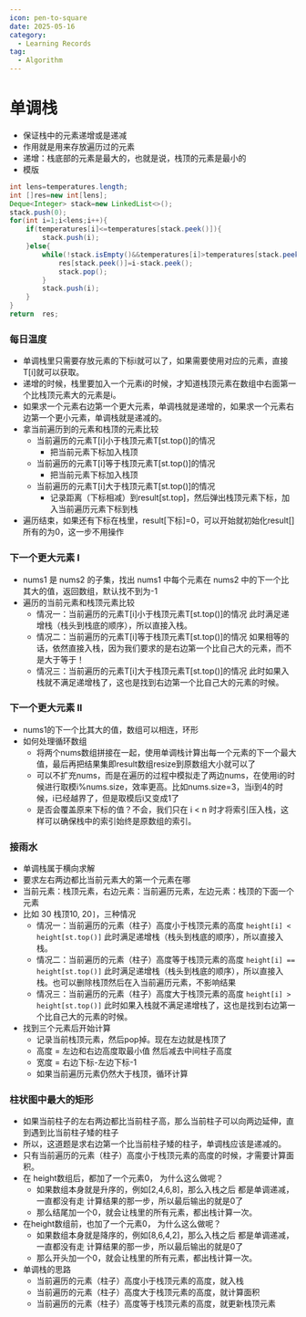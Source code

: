```yaml
---
icon: pen-to-square
date: 2025-05-16
category:
  - Learning Records
tag:
  - Algorithm
---
```


# 单调栈
- 保证栈中的元素递增或是递减
- 作用就是用来存放遍历过的元素
- 递增：栈底部的元素是最大的，也就是说，栈顶的元素是最小的
- 模版
```java
int lens=temperatures.length;
int []res=new int[lens];
Deque<Integer> stack=new LinkedList<>();
stack.push(0);
for(int i=1;i<lens;i++){
    if(temperatures[i]<=temperatures[stack.peek()]){
        stack.push(i);
    }else{
        while(!stack.isEmpty()&&temperatures[i]>temperatures[stack.peek()]){
            res[stack.peek()]=i-stack.peek();
            stack.pop();
        }
        stack.push(i);
    }
}
return  res;
```

### 每日温度
- 单调栈里只需要存放元素的下标i就可以了，如果需要使用对应的元素，直接T[i]就可以获取。
- 递增的时候，栈里要加入一个元素i的时候，才知道栈顶元素在数组中右面第一个比栈顶元素大的元素是i。
- 如果求一个元素右边第一个更大元素，单调栈就是递增的，如果求一个元素右边第一个更小元素，单调栈就是递减的。
- 拿当前遍历到的元素和栈顶的元素比较
    - 当前遍历的元素T[i]小于栈顶元素T[st.top()]的情况
        - 把当前元素下标加入栈顶
    - 当前遍历的元素T[i]等于栈顶元素T[st.top()]的情况
        - 把当前元素下标加入栈顶
    - 当前遍历的元素T[i]大于栈顶元素T[st.top()]的情况
        - 记录距离（下标相减）到result[st.top]，然后弹出栈顶元素下标，加入当前遍历元素下标到栈
- 遍历结束，如果还有下标在栈里，result[下标]=0，可以开始就初始化result[]所有的为0，这一步不用操作

### 下一个更大元素 I
- nums1 是 nums2 的子集，找出 nums1 中每个元素在 nums2 中的下一个比其大的值，返回数组，默认找不到为-1
- 遍历的当前元素和栈顶元素比较
    - 情况一：当前遍历的元素T[i]小于栈顶元素T[st.top()]的情况
    此时满足递增栈（栈头到栈底的顺序），所以直接入栈。
    - 情况二：当前遍历的元素T[i]等于栈顶元素T[st.top()]的情况
    如果相等的话，依然直接入栈，因为我们要求的是右边第一个比自己大的元素，而不是大于等于！
    - 情况三：当前遍历的元素T[i]大于栈顶元素T[st.top()]的情况
    此时如果入栈就不满足递增栈了，这也是找到右边第一个比自己大的元素的时候。

### 下一个更大元素 II
- nums1的下一个比其大的值，数组可以相连，环形
- 如何处理循环数组
    - 将两个nums数组拼接在一起，使用单调栈计算出每一个元素的下一个最大值，最后再把结果集即result数组resize到原数组大小就可以了
    - 可以不扩充nums，而是在遍历的过程中模拟走了两边nums，在使用i的时候进行取模i%nums.size，效率更高。比如nums.size=3，当i到4的时候，i已经越界了，但是取模后i又变成1了
    - 是否会覆盖原来下标的值？不会，我们只在 i < n 时才将索引压入栈，这样可以确保栈中的索引始终是原数组的索引。

### 接雨水
- 单调栈属于横向求解
- 要求左右两边都比当前元素大的第一个元素在哪
- 当前元素：栈顶元素，右边元素：当前遍历元素，左边元素：栈顶的下面一个元素
- 比如 30 栈顶10, 20`]`，三种情况
    - 情况一：当前遍历的元素（柱子）高度小于栈顶元素的高度 `height[i] < height[st.top()]`
    此时满足递增栈（栈头到栈底的顺序），所以直接入栈。
    - 情况二：当前遍历的元素（柱子）高度等于栈顶元素的高度 `height[i] == height[st.top()]`
    此时满足递增栈（栈头到栈底的顺序），所以直接入栈。也可以删除栈顶然后在入当前遍历元素，不影响结果
    - 情况三：当前遍历的元素（柱子）高度大于栈顶元素的高度 `height[i] > height[st.top()]`
    此时如果入栈就不满足递增栈了，这也是找到右边第一个比自己大的元素的时候。
- 找到三个元素后开始计算 
    - 记录当前栈顶元素，然后pop掉。现在左边就是栈顶了
    - 高度 = 左边和右边高度取最小值 然后减去中间柱子高度
    - 宽度 = 右边下标-左边下标-1
    - 如果当前遍历元素仍然大于栈顶，循环计算

### 柱状图中最大的矩形
- 如果当前柱子的左右两边都比当前柱子高，那么当前柱子可以向两边延伸，直到遇到比当前柱子矮的柱子
- 所以，这道题是求右边第一个比当前柱子矮的柱子，单调栈应该是递减的。
- 只有当前遍历的元素（柱子）高度小于栈顶元素的高度的时候，才需要计算面积。
- 在 height数组后，都加了一个元素0， 为什么这么做呢？
    - 如果数组本身就是升序的，例如[2,4,6,8]，那么入栈之后 都是单调递减，一直都没有走 计算结果的那一步，所以最后输出的就是0了
    - 那么结尾加一个0，就会让栈里的所有元素，都出栈计算一次。
- 在height数组前，也加了一个元素0， 为什么这么做呢？
    - 如果数组本身就是降序的，例如[8,6,4,2]，那么入栈之后 都是单调递减，一直都没有走 计算结果的那一步，所以最后输出的就是0了
    - 那么开头加一个0，就会让栈里的所有元素，都出栈计算一次。
- 单调栈的思路
    - 当前遍历的元素（柱子）高度小于栈顶元素的高度，就入栈
    - 当前遍历的元素（柱子）高度大于栈顶元素的高度，就计算面积
    - 当前遍历的元素（柱子）高度等于栈顶元素的高度，就更新栈顶元素